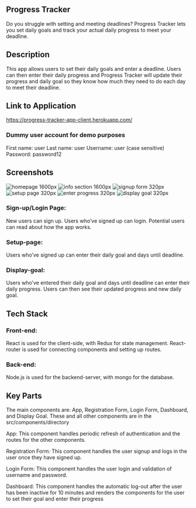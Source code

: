 ## Progress Tracker
Do you struggle with setting and meeting deadlines? 
Progress Tracker lets you set daily goals and track your actual daily progress to meet your deadline. 

## Description
This app allows users to set their daily goals and enter a deadline. Users can then enter their daily progress and Progress Tracker will update their progress and daily goal so they know how much they need to do each day to meet their deadline. 

## Link to Application
https://progress-tracker-app-client.herokuapp.com/

### Dummy user account for demo purposes
First name: user
Last name: user
Username: user (case sensitive)
Password: password12

## Screenshots
![homepage 1600px](https://user-images.githubusercontent.com/39287373/45892866-0ebc6200-bd8f-11e8-86ad-9fd61e366519.png)
![info section 1600px](https://user-images.githubusercontent.com/39287373/45892865-0ebc6200-bd8f-11e8-89ad-d29d22c44359.png)
![signup form 320px](https://user-images.githubusercontent.com/39287373/45892863-0e23cb80-bd8f-11e8-8adb-95abbbd8f2d6.png)
![setup page 320px](https://user-images.githubusercontent.com/39287373/45892862-0e23cb80-bd8f-11e8-9fe2-0318f4952106.png)
![enter progress 320px](https://user-images.githubusercontent.com/39287373/45892861-0e23cb80-bd8f-11e8-954b-e4553ba03b78.png)
![display goal 320px](https://user-images.githubusercontent.com/39287373/45892860-0e23cb80-bd8f-11e8-9aca-768741432da4.png)

### Sign-up/Login Page: 
New users can sign up. Users who’ve signed up can login. Potential users can read about how the app works. 
### Setup-page: 
Users who’ve signed up can enter their daily goal and days until deadline.
### Display-goal: 
Users who’ve entered their daily goal and days until deadline can enter their daily progress. Users can then see their updated progress and new daily goal. 
## Tech Stack
### Front-end: 
React is used for the client-side, with Redux for state management. React-router is used for connecting components and setting up routes. 
### Back-end: 
Node.js is used for the backend-server, with mongo for the database. 
## Key Parts
The main components are: App, Registration Form, Login Form, Dashboard, and Display Goal.
These and all other components are in the src/components/directory

App: This component handles periodic refresh of authentication and the routes for the other components.

Registration Form: This component handles the user signup and logs in the user once they have signed up. 

Login Form: This component handles the user login and validation of username and password.

Dashboard: This component handles the automatic log-out after the user has been inactive for 10 minutes and renders the components for the user to set their goal and enter their progress
